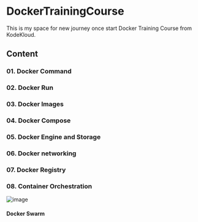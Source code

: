 # DockerTrainingCourse

This is my space for new journey once start Docker Training Course from KodeKloud. 

## Content

### 01. Docker Command

### 02. Docker Run

### 03. Docker Images

### 04. Docker Compose

### 05. Docker Engine and Storage

### 06. Docker networking

### 07. Docker Registry

### 08. Container Orchestration

![image](https://user-images.githubusercontent.com/25337881/206201186-e18388df-fd76-49b2-aad7-f44e71ef2697.png)


#### Docker Swarm






